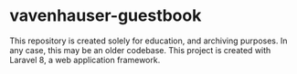 # vavenhauser-guestbook

This repository is created solely for education, and archiving purposes. In any case, this may be an older codebase. 
This project is created with Laravel 8, a web application framework.
